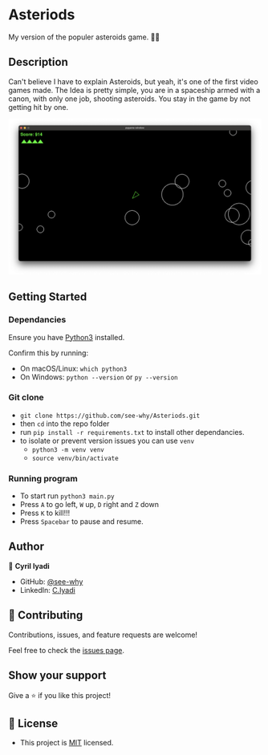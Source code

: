 # Asteriods
My version of the populer asteroids game. 👌🏽

## Description

Can't believe I have to explain Asteroids, but yeah, it's one of the first video games made. The Idea is pretty simple, you are in a spaceship armed with a canon, with only one job, shooting asteroids. You stay in the game by not getting hit by one.

![Asteroids Game Screenshot](./static/asteroids.png)

## Getting Started

### Dependancies

Ensure you have [Python3](https://www.python.org/downloads/) installed.

Confirm this by running:
- On macOS/Linux: `which python3`
- On Windows: `python --version` or `py --version`

### Git clone

- `git clone https://github.com/see-why/Asteriods.git`
-  then `cd` into the repo folder
- run `pip install -r requirements.txt` to install other dependancies.
- to isolate or prevent version issues you can use `venv`
    - `python3 -m venv venv`
    - `source venv/bin/activate`

### Running program

- To start run `python3 main.py`
- Press `A` to go left, `W` up, `D` right and `Z` down
- Press `K` to kill!!!
- Press `Spacebar` to pause and resume.

## Author
👤 **Cyril Iyadi**

- GitHub: [@see-why](https://github.com/see-why)
- LinkedIn: [C.Iyadi](https://www.linkedin.com/in/cyril-iyadi/)

## 🤝 Contributing

Contributions, issues, and feature requests are welcome!

Feel free to check the [issues page](../../issues/).

## Show your support

Give a ⭐️ if you like this project!

## 📝 License
- This project is [MIT](./LICENSE) licensed.
